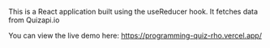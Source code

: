 This is a React application built using the useReducer hook.
It fetches data from Quizapi.io

You can view the live demo here: 
https://programming-quiz-rho.vercel.app/
